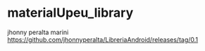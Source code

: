 # materialUpeu_library
jhonny peralta marini
https://github.com/jhonnyperalta/LibreriaAndroid/releases/tag/0.1



